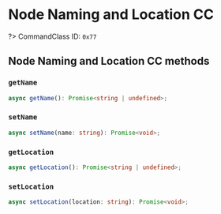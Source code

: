 # Node Naming and Location CC

?> CommandClass ID: `0x77`

## Node Naming and Location CC methods

### `getName`

```ts
async getName(): Promise<string | undefined>;
```

### `setName`

```ts
async setName(name: string): Promise<void>;
```

### `getLocation`

```ts
async getLocation(): Promise<string | undefined>;
```

### `setLocation`

```ts
async setLocation(location: string): Promise<void>;
```
